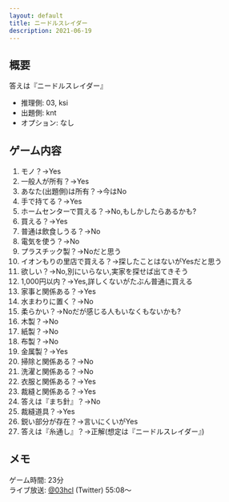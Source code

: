 ```yaml
---
layout: default
title: ニードルスレイダー
description: 2021-06-19
---
```


## 概要

答えは『ニードルスレイダー』

- 推理側: 03, ksi
- 出題側: knt
- オプション: なし

## ゲーム内容

1. モノ？→Yes
2. 一般人が所有？→Yes
3. あなた(出題側)は所有？→今はNo
4. 手で持てる？→Yes
5. ホームセンターで買える？→No,もしかしたらあるかも?
6. 買える？→Yes
7. 普通は飲食しうる？→No
8. 電気を使う？→No
9. プラスチック製？→Noだと思う
10. イオンもりの里店で買える？→探したことはないがYesだと思う
11. 欲しい？→No,別にいらない,実家を探せば出てきそう
12. 1,000円以内？→Yes,詳しくないがたぶん普通に買える
13. 家事と関係ある？→Yes
14. 水まわりに置く？→No
15. 柔らかい？→Noだが感じる人もいなくもないかも?
16. 木製？→No
17. 紙製？→No
18. 布製？→No
19. 金属製？→Yes
20. 掃除と関係ある？→No
21. 洗濯と関係ある？→No
22. 衣服と関係ある？→Yes
23. 裁縫と関係ある？→Yes
24. 答えは『まち針』？→No
25. 裁縫道具？→Yes
26. 鋭い部分が存在？→言いにくいがYes
27. 答えは『糸通し』？→正解(想定は『ニードルスレイダー』)

## メモ

ゲーム時間: 23分  
ライブ放送: [@03hcl](https://twitter.com/i/broadcasts/1OwGWVLkyoDKQ?t=55m8s) (Twitter) 55:08～
